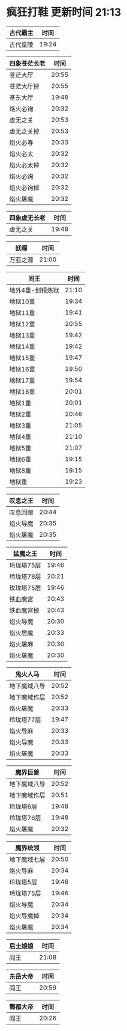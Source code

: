 # 疯狂打鞋 更新时间 21:13

| 古代霸主   | 时间    |
|--------|-------|
| 古代皇陵 | 19:24 |

| 四象苍茫长老   | 时间    |
|--------|-------|
| 苍茫大厅 | 20:55 |
| 苍茫大厅掉 | 20:55 |
| 基东大厅 | 19:48 |
| 烙火必询 | 20:32 |
| 虚无之关 | 20:53 |
| 虚无之关掉 | 20:53 |
| 焰火必春 | 20:33 |
| 焰火必太 | 20:32 |
| 焰火必太掉 | 20:32 |
| 焰火必询 | 20:32 |
| 焰火必询掉 | 20:32 |
| 焰火屠魔 | 20:32 |

| 四象虚无长老   | 时间    |
|--------|-------|
| 虚无之关 | 19:49 |

| 妖瞳   | 时间    |
|--------|-------|
| 万亚之源 | 21:00 |

| 间王   | 时间    |
|--------|-------|
| 地外4重-划镜炼狱 | 21:10 |
| 地狱10重 | 19:34 |
| 地狱11重 | 19:41 |
| 地狱12重 | 20:55 |
| 地狱13重 | 19:42 |
| 地狱14重 | 19:42 |
| 地狱15重 | 19:47 |
| 地狱16重 | 19:50 |
| 地狱17重 | 19:54 |
| 地狱18重 | 20:01 |
| 地狱1重 | 20:01 |
| 地狱2重 | 20:46 |
| 地狱3重 | 21:05 |
| 地狱4重 | 21:10 |
| 地狱5重 | 21:07 |
| 地狱6重 | 19:15 |
| 地狱8重 | 19:15 |
| 地狱重 | 19:23 |

| 叹息之王   | 时间    |
|--------|-------|
| 叹息回廊 | 20:44 |
| 焰火导魔 | 20:35 |
| 焰火屠魔 | 20:35 |

| 猛魔之王   | 时间    |
|--------|-------|
| 玲珑塔75层 | 19:46 |
| 玲珑塔78层 | 20:21 |
| 玫珑塔75层 | 19:46 |
| 铁血魔宫 | 20:43 |
| 铁血魔宫掉 | 20:43 |
| 焰火导魔 | 20:30 |
| 焰火居魔 | 20:33 |
| 焰火屠麻 | 20:30 |
| 焰火屠魔 | 20:30 |

| 鬼火人马   | 时间    |
|--------|-------|
| 地下魔域八导 | 20:52 |
| 地下魔域作层 | 20:52 |
| 烙火屠魔 | 20:33 |
| 玲珑塔77层 | 19:47 |
| 焰火导麻 | 20:33 |
| 焰火导魔 | 20:33 |
| 焰火屠魔 | 20:33 |

| 魔界巨兽   | 时间    |
|--------|-------|
| 地下魔域八导 | 20:52 |
| 地下魔域作层 | 20:51 |
| 玲珑塔6层 | 19:48 |
| 玲珑塔76层 | 19:48 |
| 焰火屠魔 | 20:32 |

| 魔界统领   | 时间    |
|--------|-------|
| 地下魔域七层 | 20:50 |
| 烙火导麻 | 20:34 |
| 玲珑塔5层 | 19:46 |
| 玲珑塔75层 | 19:46 |
| 焰火导魔 | 20:34 |
| 焰火导魔掉 | 20:34 |
| 焰火屠魔 | 20:34 |

| 后土娘娘   | 时间    |
|--------|-------|
| 阎王 | 21:08 |

| 东岳大帝   | 时间    |
|--------|-------|
| 阎王 | 20:59 |

| 酆都大帝   | 时间    |
|--------|-------|
| 阎王 | 20:26 |